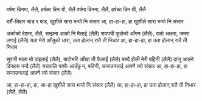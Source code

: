 वर्षमा दिनमा, लैलै, हर्षका दिन यी, लैलै
वर्षमा दिनमा, लैलै, हर्षका दिन यी, लैलै

दशैँ-तिहार चाड र बाड, खुशीले सारा भऱ्यो नि संसार
आ, हा-हा-हा, हा
खुशीले सारा भऱ्यो नि संसार

अर्काको देशमा, लैलै, सम्झना आको नि मैलाई (लैलै)
सयपत्री फूलेको आँगन (लैलै), रातो अक्षता, जमरा लगाई (लैलै)
यता मेरो आँसुको धारा, उता होलान् रातै ती निधार
आ, हा-हा-हा, हा
उता होलान् रातै ती निधार

सुपारी माला यो दाइलाई (लैलै), बाटोभरि आँखा ती फैलाई (लैलै)
बस्दै होली मेरी बहिनी (लैलै) दाजु आउने दिनहरू गन्दै (लैलै)
यसपालि पक्कै आउँछु म, बहिनी, सजाउनलाई आफ्नै त्यो संसार
आ, हा-हा-हा, हा
सजाउनलाई आफ्नै त्यो संसार (लैलै)

आ, हा-हा-हा, हा, आ-हा
खुशीले सारा भऱ्यो नि संसार (लैलै)
आ, हा-हा-हा, हा
उता होलान् रातै ती निधार (लैलै, लैलै)

